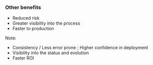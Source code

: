 ### Other benefits

* Reduced risk
* Greater visibility into the process
* Faster to production

Note:
* Consistency / Less error prone ; Higher confidence in deployment
* Visibility into the status and evolution
* Faster ROI

